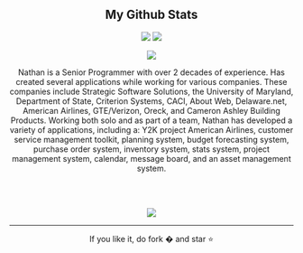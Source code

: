 <h2 align="center">
  My Github Stats
</h2>

<p align = "center">
  <img  src = "https://github-readme-stats.vercel.app/api?username=nastanford&count_private=true&show_icons=true&theme=tokyonight&line_height=27">
  <img src = "https://github-readme-stats.vercel.app/api/top-langs/?username=nastanford&count_private&hide=html,css,java,shaderlab,kotlin,hlsl&theme=tokyonight">
</p>

<p align = "center">
 <img  src="https://github-readme-streak-stats.herokuapp.com/?user=nastanford&count_private&show_icons=true&locale=en&layout=compact&theme=tokyonight&line_height=0" />
</p> 

<p align="center">
Nathan is a Senior Programmer with over 2 decades of experience. Has created several applications while working for various companies. These companies include Strategic Software Solutions, the University of Maryland, Department of State, Criterion Systems, CACI, About Web, Delaware.net, American Airlines, GTE/Verizon, Oreck, and Cameron Ashley Building Products. 
 Working both solo and as part of a team, Nathan has developed a variety of applications, including a: Y2K project American Airlines, customer service management toolkit, planning system, budget forecasting system, purchase order system, inventory system, stats system, project management system, calendar, message board, and an asset management system. 
</p><br>
<br>
<p align = "center">
 <img src="https://activity-graph.herokuapp.com/graph?username=nastanford&count_private=true&theme=redical">
</p> 

<hr>
<p align="center">If you like it, do fork � and star ⭐</p>
